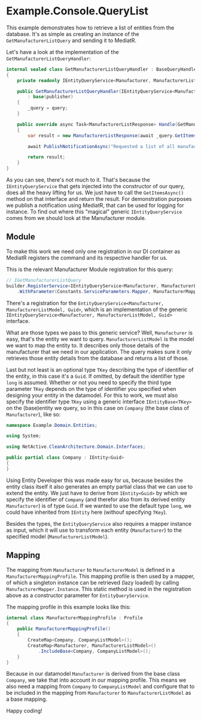 # Example.Console.QueryList

This example demonstrates how to retrieve a list of entities from the database. 
It's as simple as creating an instance of the `GetManufacturerListQuery` and sending it to MediatR.

Let's have a look at the implementation of the `GetManufacturerListQueryHandler`:

```csharp
internal sealed class GetManufacturerListQueryHandler : BaseQueryHandler<GetManufacturerListQuery, ManufacturerListResponse>
{
    private readonly IEntityQueryService<Manufacturer, ManufacturerListModel, Guid> _query;

    public GetManufacturerListQueryHandler(IEntityQueryService<Manufacturer, ManufacturerListModel, Guid> query, IPublisher publisher)
        : base(publisher)
    {
        _query = query;
    }

    public override async Task<ManufacturerListResponse> Handle(GetManufacturerListQuery request, CancellationToken cancellationToken)
    {
        var result = new ManufacturerListResponse(await _query.GetItemsAsync(cancellationToken: cancellationToken));

        await PublishNotificationAsync("Requested a list of all manufacturers", cancellationToken);

        return result;
    }
}
```

As you can see, there's not much to it. 
That's because the `IEntityQueryService` that gets injected into the constructor of our query, does all the heavy lifting for us.
We just have to call the `GetItemsAsync()` method on that interface and return the result.
For demonstration purposes we publish a notification using MediatR, that can be used for logging for instance.
To find out where this "magical" generic `IEntityQueryService` comes from we should look at the Manufacturer module.

## Module
To make this work we need only one registration in our DI container as MediatR registers the command and its respective handler for us.

This is the relevant Manufacturer Module registration for this query:

```csharp
// IGetManufacturerListQuery
builder.RegisterService<IEntityQueryService<Manufacturer, ManufacturerListModel, Guid>, EntityQueryService<Manufacturer, ManufacturerListModel, Guid>>(RegisterSingleInstance)
    .WithParameter(Constants.ServiceParameters.Mapper, ManufacturerMapper.Instance);
```

There's a registration for the `EntityQueryService<Manufacturer, ManufacturerListModel, Guid>`, which is an implementation of the generic `IEntityQueryService<Manufacturer, ManufacturerListModel, Guid>` interface.

What are those types we pass to this generic service?
Well, `Manufacturer` is easy, that's the entity we want to query. 
`ManufacturerListModel` is the model we want to map the entity to. 
It describes only those details of the manufacturer that we need in our application. 
The query makes sure it only retrieves those entity details from the database and returns a list of those.

Last but not least is an optional type `TKey` describing the type of identifier of the entity, in this case it's a `Guid`. 
If omitted, by default the identifier type `long` is assumed. Whether or not you need to specify the third type parameter `TKey` depends on the type of identifier you specified when designing your entity in the datamodel.
For this to work, we must also specify the identifier type `TKey` using a generic interface `IEntityBase<TKey>` on the (base)entity we query, so in this case on `Company` (the base class of `Manufacturer`), like so:

```csharp
namespace Example.Domain.Entities;

using System;

using NetActive.CleanArchitecture.Domain.Interfaces;

public partial class Company : IEntity<Guid>
{
}
```

Using Entity Developer this was made easy for us, because besides the entity class itself it also generates an empty partial class that we can use to extend the entity.
We just have to derive from `IEntity<Guid>` by which we specify the identifier of `Company` (and therefor also from its derived entity `Manufacturer`) is of type `Guid`. 
If we wanted to use the default type `long`, we could have inherited from `IEntity` here (withouf specifying `TKey`).

Besides the types, the `EntityQueryService` also requires a mapper instance as input, which it will use to transform each entity (`Manufacturer`) to the specified model (`ManufacturerListModel`).

## Mapping
The mapping from `Manufacturer` to `ManufacturerModel` is defined in a `ManufacturerMappingProfile`. 
This mapping profile is then used by a mapper, of which a singleton instance can be retrieved (lazy loaded) by calling `ManufacturerMapper.Instance`. 
This static method is used in the registration above as a constructor parameter for `EntityQueryService`.

The mapping profile in this example looks like this:

```csharp
internal class ManufacturerMappingProfile : Profile
{
    public ManufacturerMappingProfile()
    {
        CreateMap<Company, CompanyListModel>();
        CreateMap<Manufacturer, ManufacturerListModel>()
            .IncludeBase<Company, CompanyListModel>();
    }
}
```

Because in our datamodel `Manufacturer` is derived from the base class `Company`, we take that into account in our mapping profile.
This means we also need a mapping from `Company` to `CompanyListModel` and configure that to be included in the mapping from `Manufacturer` to `ManufacturerListModel` as a base mapping.

Happy coding!

